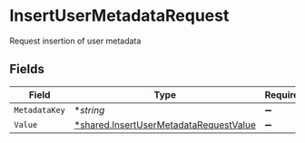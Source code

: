# InsertUserMetadataRequest

Request insertion of user metadata


## Fields

| Field                                                                                                  | Type                                                                                                   | Required                                                                                               | Description                                                                                            |
| ------------------------------------------------------------------------------------------------------ | ------------------------------------------------------------------------------------------------------ | ------------------------------------------------------------------------------------------------------ | ------------------------------------------------------------------------------------------------------ |
| `MetadataKey`                                                                                          | **string*                                                                                              | :heavy_minus_sign:                                                                                     | N/A                                                                                                    |
| `Value`                                                                                                | [*shared.InsertUserMetadataRequestValue](../../../pkg/models/shared/insertusermetadatarequestvalue.md) | :heavy_minus_sign:                                                                                     | N/A                                                                                                    |